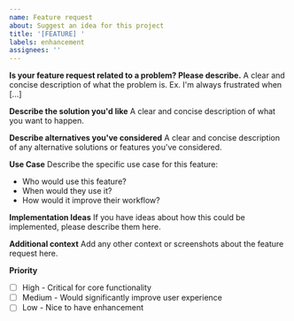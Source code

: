 ```yaml
---
name: Feature request
about: Suggest an idea for this project
title: '[FEATURE] '
labels: enhancement
assignees: ''
---
```


**Is your feature request related to a problem? Please describe.**
A clear and concise description of what the problem is. Ex. I'm always frustrated when [...]

**Describe the solution you'd like**
A clear and concise description of what you want to happen.

**Describe alternatives you've considered**
A clear and concise description of any alternative solutions or features you've considered.

**Use Case**
Describe the specific use case for this feature:
- Who would use this feature?
- When would they use it?
- How would it improve their workflow?

**Implementation Ideas**
If you have ideas about how this could be implemented, please describe them here.

**Additional context**
Add any other context or screenshots about the feature request here.

**Priority**
- [ ] High - Critical for core functionality
- [ ] Medium - Would significantly improve user experience
- [ ] Low - Nice to have enhancement
